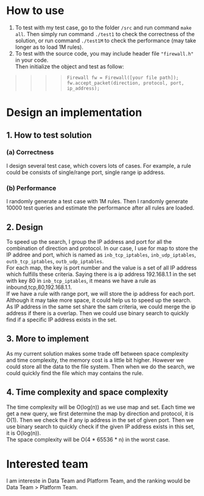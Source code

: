 # How to use
1. To test with my test case, go to the folder `/src` and run command `make all`. Then simply run command `./test1` to check the correctness of the solution, or run command `./test1M` to check the performance (may take longer as to load 1M rules). <br>
2. To test with the source code, you may include header file `"firewall.h"` in your code.<br>
Then initialize the object and test as follow:<br>
>>>> `Firewall fw = Firewall([your file path]);`<br>
>>>> `fw.accept_packet(direction, protocol, port, ip_address);`<br>


# Design an implementation
## 1. How to test solution <br>
### (a) Correctness<br>
I design several test case, which covers lots of cases. For example, a rule could be consists of single/range port, single range ip address.<br>
### (b) Performance<br>
I randomly generate a test case with 1M rules. Then I randomly generate 10000 test queries and estimate the performance after all rules are loaded.<br>
   
## 2. Design<br>
To speed up the search, I group the IP address and port for all the combination of direction and protocol. In our case, I use for map to store the IP addree and port, which is named as `inb_tcp_iptables`, `inb_udp_iptables`, `outb_tcp_iptables`,  `outb_udp_iptables`.<br>
For each map, the key is port number and the value is a set of all IP address which fulfills these criteria. Saying there is a ip address 192.168.1.1 in the set with key 80 in `inb_tcp_iptables`, it means we have a rule as inbound,tcp,80,192.168.1.1.<br>
If we have a rule with range port, we will store the ip address for each port. Although it may take more space, it could help us to speed up the search. As IP address in the same set share the sam criteria, we could merge the ip address if there is a overlap. Then we could use binary search to quickly find if a specific IP address exists in the set. <br>

## 3. More to implement
As my current solution makes some trade off between space complexity and time complexity, the memory cost is a little bit higher. However we could store all the data to the file system. Then when we do the search, we could quickly find the file which may contains the rule. 

## 4. Time complexity and space complexity
The time complexity will be O(log(n)) as we use map and set. Each time we get a new query, we first determine the map by direction and protocol, it is O(1). Then we check the if any ip address in the set of given port. Then we use binary search to quickly check if the given IP address exists in this set, it is O(log(n)).<br>
The space complexity will be O(4 * 65536 * n) in the worst case. 

# Interested team
I am intereste in Data Team and Platform Team, and the ranking would be Data Team > Platform Team.
